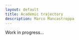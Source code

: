```yaml
---
layout: default
title: Academic trajectory
description: Marco Mancastroppa
---
```


Work in progress...
